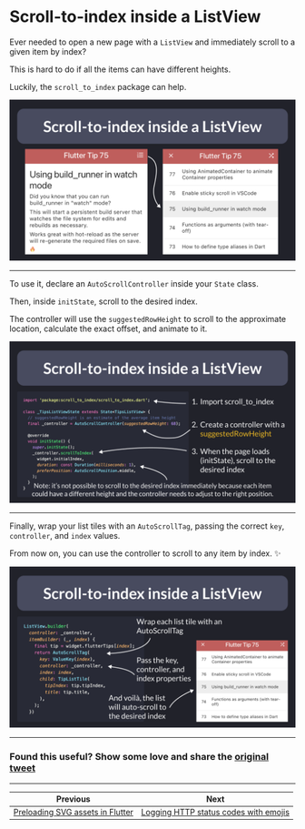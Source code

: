 # Scroll-to-index inside a ListView

Ever needed to open a new page with a `ListView` and immediately scroll to a given item by index?

This is hard to do if all the items can have different heights.

Luckily, the `scroll_to_index` package can help.

![](151.1.png)

<!--
Example of navigation to a destination page that contains a ListView, which requires scroll-to-index on load.
-->

---

To use it, declare an `AutoScrollController` inside your `State` class.

Then, inside `initState`, scroll to the desired index.

The controller will use the `suggestedRowHeight` to scroll to the approximate location, calculate the exact offset, and animate to it.

![](151.2.png)

<!--
import 'package:scroll_to_index/scroll_to_index.dart';

class _TipsListViewState extends State<TipsListView> {
  // suggestedRowHeight is an estimate of the average item height
  final _controller = AutoScrollController(suggestedRowHeight: 68);

  @override
  void initState() {
    super.initState();
    _controller.scrollToIndex(
      widget.initialIndex,
      duration: const Duration(milliseconds: 1),
      preferPosition: AutoScrollPosition.middle,
    );
  }
}
-->

---

Finally, wrap your list tiles with an `AutoScrollTag`, passing the correct `key`, `controller`, and `index` values.

From now on, you can use the controller to scroll to any item by index. ✨

![](151.3.png)

<!--
ListView.builder(
  controller: _controller,
  itemBuilder: (_, index) {
    final tip = widget.flutterTips[index];
    return AutoScrollTag(
      key: ValueKey(index),
      controller: _controller,
      index: index,
      child: TipListTile(
        tipIndex: tip.tipIndex,
        title: tip.title,
      ),
    );
  })
-->

---

### Found this useful? Show some love and share the [original tweet](https://twitter.com/biz84/status/1767916676098470071) 

---

| Previous | Next |
| -------- | ---- |
| [Preloading SVG assets in Flutter](../0150-preload-svgs/index.md) | [Logging HTTP status codes with emojis](../0152-log-status-code-emoji/index.md) |






